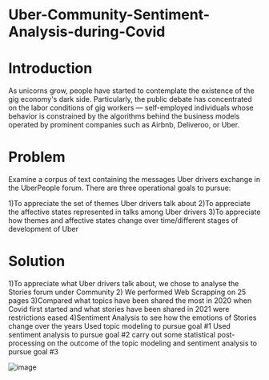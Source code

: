 # Uber-Community-Sentiment-Analysis-during-Covid

# Introduction
As unicorns grow, people have started to contemplate the existence of the gig economy's dark side. Particularly, the public debate has concentrated on the labor conditions of gig workers ― self-employed individuals whose behavior is constrained by the algorithms behind the business models operated by prominent companies such as Airbnb, Deliveroo, or Uber.

# Problem
Examine a corpus of text containing the messages Uber drivers exchange in the UberPeople forum. There are three operational goals to pursue:

1)To appreciate the set of themes Uber drivers talk about
2)To appreciate the affective states represented in talks among Uber drivers
3)To appreciate how themes and affective states change over time/different stages of development of Uber


# Solution
1)To appreciate what Uber drivers talk about, we chose to analyse the Stories forum under Community
2) We performed Web Scrapping on 25 pages
3)Compared what topics have been shared the most in 2020 when Covid first started and what stories have been shared in 2021 were restrictions eased
4)Sentiment Analysis to see how the emotions of Stories change over the years
Used topic modeling to pursue goal #1
Used sentiment analysis to pursue goal #2
carry out some statistical post-processing on the outcome of the topic modeling and sentiment analysis to pursue goal #3


![image](https://user-images.githubusercontent.com/20988056/129426068-d9adb2ee-bf58-46e3-a4fd-7d8684b37966.png)
